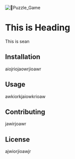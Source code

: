 ![🧩Puzzle_Game](https://user-images.githubusercontent.com/118676134/206849164-6a4ba928-56f8-474f-aa46-a735cc1a2d58.png)


# This is Heading
This is sean

## Installation
aiojriojaowrjioawr


## Usage
awkiorkjaiowkrioaw


## Contributing
jawirjoawr


## License
ajwiorjioawjr

